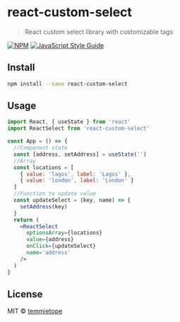 # react-custom-select

> React custom select library with customizable tags

[![NPM](https://img.shields.io/npm/v/react-custom-select.svg)](https://www.npmjs.com/package/react-custom-select) [![JavaScript Style Guide](https://img.shields.io/badge/code_style-standard-brightgreen.svg)](https://standardjs.com)

## Install

```bash
npm install --save react-custom-select
```

## Usage

```jsx
import React, { useState } from 'react'
import ReactSelect from 'react-custom-select'

const App = () => {
  //Component state
  const [address, setAddress] = useState('')
  //Array
  const locations = [
    { value: 'lagos', label: 'Lagos' },
    { value: 'london', label: 'London' }
  ]
  //Function to update value
  const updateSelect = (key, name) => {
    setAddress(key)
  }
  return (
    <ReactSelect
      optionsArray={locations}
      value={address}
      onClick={updateSelect}
      name='address'
    />
  )
}
```

## License

MIT © [temmietope](https://github.com/temmietope)
